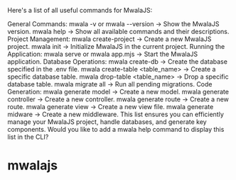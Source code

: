 Here's a list of all useful commands for MwalaJS:

General Commands:
mwala -v or mwala --version → Show the MwalaJS version.
mwala help → Show all available commands and their descriptions.
Project Management:
mwala create-project → Create a new MwalaJS project.
mwala init → Initialize MwalaJS in the current project.
Running the Application:
mwala serve or mwala app.mjs → Start the MwalaJS application.
Database Operations:
mwala create-db → Create the database specified in the .env file.
mwala create-table <table_name> → Create a specific database table.
mwala drop-table <table_name> → Drop a specific database table.
mwala migrate all → Run all pending migrations.
Code Generation:
mwala generate model <name> → Create a new model.
mwala generate controller <name> → Create a new controller.
mwala generate route <name> → Create a new route.
mwala generate view <name> → Create a new view file.
mwala generate midware <name> → Create a new middleware.
This list ensures you can efficiently manage your MwalaJS project, handle databases, and generate key components. Would you like to add a mwala help command to display this list in the CLI?







# mwalajs
